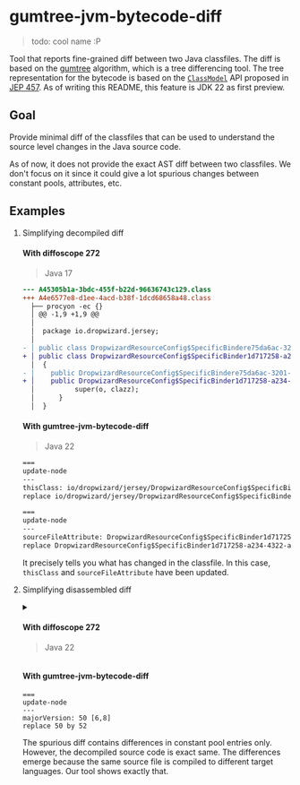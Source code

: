 # gumtree-jvm-bytecode-diff
> todo: cool name :P

Tool that reports fine-grained diff between two Java classfiles.
The diff is based on the [gumtree](https://github.com/GumTreeDiff/gumtree) 
algorithm, which is a tree differencing tool.
The tree representation for the bytecode is based on the [`ClassModel`](https://docs.oracle.com/en/java/javase/22/docs/api/java.base/java/lang/classfile/ClassModel.html)
API proposed in [JEP 457](https://openjdk.org/jeps/457).
As of writing this README, this feature is JDK 22 as first preview.

## Goal

Provide minimal diff of the classfiles that can be used to understand the 
source level changes in the Java source code.

As of now, it does not provide the exact AST diff between two classfiles. We 
don't focus on it since it could give a lot spurious changes between 
constant pools, attributes, etc.

## Examples

1. Simplifying decompiled diff
    #### With diffoscope 272
    > Java 17
    
    ```diff
    --- A45305b1a-3bdc-455f-b22d-96636743c129.class
    +++ A4e6577e8-d1ee-4acd-b38f-1dcd68658a48.class
      ├── procyon -ec {}
      │ @@ -1,9 +1,9 @@
      │  
      │  package io.dropwizard.jersey;
      │  
    - │ public class DropwizardResourceConfig$SpecificBindere75da6ac-3201-4073-bd4f-75682c761862 extends DropwizardResourceConfig$SpecificBinder
    + │ public class DropwizardResourceConfig$SpecificBinder1d717258-a234-4322-aa8f-167ac4454443 extends DropwizardResourceConfig$SpecificBinder
      │  {
    - │    public DropwizardResourceConfig$SpecificBindere75da6ac-3201-4073-bd4f-75682c761862(final Object o, final Class clazz) {
    + │    public DropwizardResourceConfig$SpecificBinder1d717258-a234-4322-aa8f-167ac4454443(final Object o, final Class clazz) {
      │          super(o, clazz);
      │      }
      │  }
    ```
    
    #### With gumtree-jvm-bytecode-diff
    > Java 22
    
    ```txt
    ===
    update-node
    ---
    thisClass: io/dropwizard/jersey/DropwizardResourceConfig$SpecificBinder1d717258-a234-4322-aa8f-167ac4454443 [0,0]
    replace io/dropwizard/jersey/DropwizardResourceConfig$SpecificBinder1d717258-a234-4322-aa8f-167ac4454443 by io/dropwizard/jersey/DropwizardResourceConfig$SpecificBindere75da6ac-3201-4073-bd4f-75682c761862
    
    ===
    update-node
    ---
    sourceFileAttribute: DropwizardResourceConfig$SpecificBinder1d717258-a234-4322-aa8f-167ac4454443.java [0,0]
    replace DropwizardResourceConfig$SpecificBinder1d717258-a234-4322-aa8f-167ac4454443.java by DropwizardResourceConfig$SpecificBindere75da6ac-3201-4073-bd4f-75682c761862.java
    ```
    
    It precisely tells you what has changed in the classfile. In this case,
    `thisClass` and `sourceFileAttribute` have been updated.

2. Simplifying disassembled diff
    
    <details>
        <summary>
            <h4> With diffoscope 272</h4>
            <blockquote>Java 22</blockquote>
        </summary>
    <pre>
    --- src/test/resources/classfileVersion/ClientMain6.class
    +++ src/test/resources/classfileVersion/ClientMain8.class
    ├── javap -verbose -constants -s -l -private {}
    │ @@ -1,339 +1,332 @@
    │ -  SHA-256 checksum 4509fdd7e1698dbbe4fa37122e86b2e1ac477a2c926eccfcba15db93fb0b6e47
    │ +  SHA-256 checksum 426d165c027ad3388b00f9ef08750cfa3802ab90c20e24f9ad5a4031e77e90df
    │    Compiled from "ClientMain.java"
    │  public class com.turn.ttorrent.cli.ClientMain
    │    minor version: 0
    │ -  major version: 50
    │ +  major version: 52
    │    flags: (0x0021) ACC_PUBLIC, ACC_SUPER
    │ -  this_class: #50                         // com/turn/ttorrent/cli/ClientMain
    │ -  super_class: #85                        // java/lang/Object
    │ +  this_class: #124                        // com/turn/ttorrent/cli/ClientMain
    │ +  super_class: #2                         // java/lang/Object
    │    interfaces: 0, fields: 2, methods: 5, attributes: 2
    │  Constant pool:
    │ -    #1 = Methodref          #85.#157      // java/lang/Object."<init>":()V
    │ -    #2 = Methodref          #158.#159     // java/net/NetworkInterface.getByName:(Ljava/lang/String;)Ljava/net/NetworkInterface;
    │ -    #3 = Methodref          #158.#160     // java/net/NetworkInterface.getInetAddresses:()Ljava/util/Enumeration;
    │ -    #4 = InterfaceMethodref #161.#162     // java/util/Enumeration.hasMoreElements:()Z
    │ -    #5 = InterfaceMethodref #161.#163     // java/util/Enumeration.nextElement:()Ljava/lang/Object;
    │ -    #6 = Class              #164          // java/net/InetAddress
    │ -    #7 = Class              #165          // java/net/Inet4Address
    │ -    #8 = Methodref          #6.#166       // java/net/InetAddress.getLocalHost:()Ljava/net/InetAddress;
    │ -    #9 = Class              #167          // java/nio/channels/UnsupportedAddressTypeException
    │ -   #10 = Methodref          #9.#157       // java/nio/channels/UnsupportedAddressTypeException."<init>":()V
    │ -   #11 = String             #168          // usage: Client [options] <torrent>
    │ -   #12 = Methodref          #169.#170     // java/io/PrintStream.println:(Ljava/lang/String;)V
    │ -   #13 = Methodref          #169.#171     // java/io/PrintStream.println:()V
    │ -   #14 = String             #172          // Available options:
    │ -   #15 = String             #173          //   -h,--help                  Show this help and exit.
    │ -   #16 = String             #174          //   -o,--output DIR            Read/write data to directory DIR.
    │ -   #17 = String             #175          //   -i,--iface IFACE           Bind to interface IFACE.
    │ -   #18 = String             #176          //   -s,--seed SECONDS          Time to seed after downloading (default: infinitely).
    │ -   #19 = String             #177          //   -d,--max-download KB/SEC   Max download rate (default: unlimited).
    │ -   #20 = String             #178          //   -u,--max-upload KB/SEC     Max upload rate (default: unlimited).
    │ -   #21 = Class              #179          // org/apache/log4j/ConsoleAppender
    │ -   #22 = Class              #180          // org/apache/log4j/PatternLayout
    │ -   #23 = String             #181          // %d [%-25t] %-5p: %m%n
    │ -   #24 = Methodref          #22.#182      // org/apache/log4j/PatternLayout."<init>":(Ljava/lang/String;)V
    │ -   #25 = Methodref          #21.#183      // org/apache/log4j/ConsoleAppender."<init>":(Lorg/apache/log4j/Layout;)V
    │ -   #26 = Methodref          #184.#185     // org/apache/log4j/BasicConfigurator.configure:(Lorg/apache/log4j/Appender;)V
    │ -   #27 = Class              #186          // jargs/gnu/CmdLineParser
    │ -   #28 = Methodref          #27.#157      // jargs/gnu/CmdLineParser."<init>":()V
    │ -   #29 = String             #132          // help
    │ -   #30 = Methodref          #27.#187      // jargs/gnu/CmdLineParser.addBooleanOption:(CLjava/lang/String;)Ljargs/gnu/CmdLineParser$Option;
    │ -   #31 = String             #136          // output
    │ -   #32 = Methodref          #27.#188      // jargs/gnu/CmdLineParser.addStringOption:(CLjava/lang/String;)Ljargs/gnu/CmdLineParser$Option;
    │ -   #33 = String             #104          // iface
    │ -   #34 = String             #189          // seed
    │ -   #35 = Methodref          #27.#190      // jargs/gnu/CmdLineParser.addIntegerOption:(CLjava/lang/String;)Ljargs/gnu/CmdLineParser$Option;
    │ -   #36 = String             #191          // max-upload
    │ -   #37 = Methodref          #27.#192      // jargs/gnu/CmdLineParser.addDoubleOption:(CLjava/lang/String;)Ljargs/gnu/CmdLineParser$Option;
    │ -   #38 = String             #193          // max-download
    │ -   #39 = Methodref          #27.#194      // jargs/gnu/CmdLineParser.parse:([Ljava/lang/String;)V
    │ -   #40 = Class              #195          // jargs/gnu/CmdLineParser$OptionException
    │ -   #41 = Fieldref           #196.#197     // java/lang/System.err:Ljava/io/PrintStream;
    │ -   #42 = Methodref          #40.#198      // jargs/gnu/CmdLineParser$OptionException.getMessage:()Ljava/lang/String;
    │ -   #43 = Methodref          #50.#199      // com/turn/ttorrent/cli/ClientMain.usage:(Ljava/io/PrintStream;)V
    │ -   #44 = Methodref          #196.#200     // java/lang/System.exit:(I)V
    │ -   #45 = Fieldref           #47.#201      // java/lang/Boolean.TRUE:Ljava/lang/Boolean;
    │ -   #46 = Methodref          #27.#202      // jargs/gnu/CmdLineParser.getOptionValue:(Ljargs/gnu/CmdLineParser$Option;)Ljava/lang/Object;
    │ -   #47 = Class              #203          // java/lang/Boolean
    │ -   #48 = Methodref          #47.#204      // java/lang/Boolean.equals:(Ljava/lang/Object;)Z
    │ -   #49 = Fieldref           #196.#205     // java/lang/System.out:Ljava/io/PrintStream;
    │ -   #50 = Class              #206          // com/turn/ttorrent/cli/ClientMain
    │ -   #51 = String             #207          // /tmp
    │ -   #52 = Methodref          #27.#208      // jargs/gnu/CmdLineParser.getOptionValue:(Ljargs/gnu/CmdLineParser$Option;Ljava/lang/Object;)Ljava/lang/Object;
    │ -   #53 = Class              #209          // java/lang/String
    │ -   #54 = Methodref          #55.#210      // java/lang/Integer.valueOf:(I)Ljava/lang/Integer;
    │ -   #55 = Class              #211          // java/lang/Integer
    │ -   #56 = Methodref          #55.#212      // java/lang/Integer.intValue:()I
    │ -   #57 = Methodref          #58.#213      // java/lang/Double.valueOf:(D)Ljava/lang/Double;
    │ -   #58 = Class              #214          // java/lang/Double
    │ -   #59 = Methodref          #58.#215      // java/lang/Double.doubleValue:()D
    │ -   #60 = Methodref          #27.#216      // jargs/gnu/CmdLineParser.getRemainingArgs:()[Ljava/lang/String;
    │ -   #61 = Class              #217          // com/turn/ttorrent/client/Client
    │ -   #62 = Methodref          #50.#218      // com/turn/ttorrent/cli/ClientMain.getIPv4Address:(Ljava/lang/String;)Ljava/net/Inet4Address;
    │ -   #63 = Class              #219          // java/io/File
    │ -   #64 = Methodref          #63.#182      // java/io/File."<init>":(Ljava/lang/String;)V
    │ -   #65 = Methodref          #220.#221     // com/turn/ttorrent/client/SharedTorrent.fromFile:(Ljava/io/File;Ljava/io/File;)Lcom/turn/ttorrent/client/SharedTorrent;
    │ -   #66 = Methodref          #61.#222      // com/turn/ttorrent/client/Client."<init>":(Ljava/net/InetAddress;Lcom/turn/ttorrent/client/SharedTorrent;)V
    │ -   #67 = Methodref          #61.#223      // com/turn/ttorrent/client/Client.setMaxDownloadRate:(D)V
    │ -   #68 = Methodref          #61.#224      // com/turn/ttorrent/client/Client.setMaxUploadRate:(D)V
    │ -   #69 = Methodref          #225.#226     // java/lang/Runtime.getRuntime:()Ljava/lang/Runtime;
    │ -   #70 = Class              #227          // java/lang/Thread
    │ -   #71 = Class              #228          // com/turn/ttorrent/client/Client$ClientShutdown
    │ -   #72 = Methodref          #71.#230      // com/turn/ttorrent/client/Client$ClientShutdown."<init>":(Lcom/turn/ttorrent/client/Client;Ljava/util/Timer;)V
    │ -   #73 = Methodref          #70.#231      // java/lang/Thread."<init>":(Ljava/lang/Runnable;)V
    │ -   #74 = Methodref          #225.#232     // java/lang/Runtime.addShutdownHook:(Ljava/lang/Thread;)V
    │ -   #75 = Methodref          #61.#233      // com/turn/ttorrent/client/Client.share:(I)V
    │ -   #76 = Fieldref           #234.#235     // com/turn/ttorrent/client/Client$ClientState.ERROR:Lcom/turn/ttorrent/client/Client$ClientState;
    │ -   #77 = Methodref          #61.#236      // com/turn/ttorrent/client/Client.getState:()Lcom/turn/ttorrent/client/Client$ClientState;
    │ -   #78 = Methodref          #234.#204     // com/turn/ttorrent/client/Client$ClientState.equals:(Ljava/lang/Object;)Z
    │ -   #79 = Class              #237          // java/lang/Exception
    │ -   #80 = Fieldref           #50.#238      // com/turn/ttorrent/cli/ClientMain.logger:Lorg/slf4j/Logger;
    │ -   #81 = String             #239          // Fatal error: {}
    │ -   #82 = Methodref          #79.#198      // java/lang/Exception.getMessage:()Ljava/lang/String;
    │ -   #83 = InterfaceMethodref #240.#241     // org/slf4j/Logger.error:(Ljava/lang/String;Ljava/lang/Object;Ljava/lang/Object;)V
    │ -   #84 = Methodref          #242.#243     // org/slf4j/LoggerFactory.getLogger:(Ljava/lang/Class;)Lorg/slf4j/Logger;
    │ -   #85 = Class              #244          // java/lang/Object
    │ -   #86 = Utf8               logger
    │ -   #87 = Utf8               Lorg/slf4j/Logger;
    │ -   #88 = Utf8               DEFAULT_OUTPUT_DIRECTORY
    │ -   #89 = Utf8               Ljava/lang/String;
    │ -   #90 = Utf8               ConstantValue
    │ -   #91 = Utf8               <init>
    │ -   #92 = Utf8               ()V
    │ -   #93 = Utf8               Code
    │ -   #94 = Utf8               LineNumberTable
    │ -   #95 = Utf8               LocalVariableTable
    │ -   #96 = Utf8               this
    │ -   #97 = Utf8               Lcom/turn/ttorrent/cli/ClientMain;
    │ -   #98 = Utf8               getIPv4Address
    │ -   #99 = Utf8               (Ljava/lang/String;)Ljava/net/Inet4Address;
    │ -  #100 = Utf8               addr
    │ -  #101 = Utf8               Ljava/net/InetAddress;
    │ -  #102 = Utf8               addresses
    │ -  #103 = Utf8               Ljava/util/Enumeration;
    │ -  #104 = Utf8               iface
    │ -  #105 = Utf8               localhost
    │ -  #106 = Utf8               LocalVariableTypeTable
    │ -  #107 = Utf8               Ljava/util/Enumeration<Ljava/net/InetAddress;>;
    │ -  #108 = Utf8               StackMapTable
    │ -  #109 = Class              #245          // java/util/Enumeration
    │ -  #110 = Class              #164          // java/net/InetAddress
    │ -  #111 = Utf8               Exceptions
    │ -  #112 = Class              #246          // java/net/SocketException
    │ -  #113 = Class              #247          // java/net/UnknownHostException
    │ -  #114 = Utf8               usage
    │ -  #115 = Utf8               (Ljava/io/PrintStream;)V
    │ -  #116 = Utf8               s
    │ -  #117 = Utf8               Ljava/io/PrintStream;
    │ -  #118 = Utf8               main
    │ -  #119 = Utf8               ([Ljava/lang/String;)V
    │ -  #120 = Utf8               oe
    │ -  #121 = Utf8               OptionException
    │ -  #122 = Utf8               InnerClasses
    │ -  #123 = Utf8               Ljargs/gnu/CmdLineParser$OptionException;
    │ -  #124 = Utf8               c
    │ -  #125 = Utf8               Lcom/turn/ttorrent/client/Client;
    │ -  #126 = Utf8               e
    │ -  #127 = Utf8               Ljava/lang/Exception;
    │ -  #128 = Utf8               args
    │ -  #129 = Utf8               [Ljava/lang/String;
    │ -  #130 = Utf8               parser
    │ -  #131 = Utf8               Ljargs/gnu/CmdLineParser;
    │ -  #132 = Utf8               help
    │ -  #133 = Class              #248          // jargs/gnu/CmdLineParser$Option
    │ -  #134 = Utf8               Option
    │ -  #135 = Utf8               Ljargs/gnu/CmdLineParser$Option;
    │ -  #136 = Utf8               output
    │ -  #137 = Utf8               seedTime
    │ -  #138 = Utf8               maxUpload
    │ -  #139 = Utf8               maxDownload
    │ -  #140 = Utf8               outputValue
    │ -  #141 = Utf8               ifaceValue
    │ -  #142 = Utf8               seedTimeValue
    │ -  #143 = Utf8               I
    │ -  #144 = Utf8               maxDownloadRate
    │ -  #145 = Utf8               D
    │ -  #146 = Utf8               maxUploadRate
    │ -  #147 = Utf8               otherArgs
    │ -  #148 = Class              #129          // "[Ljava/lang/String;"
    │ -  #149 = Class              #186          // jargs/gnu/CmdLineParser
    │ -  #150 = Class              #248          // jargs/gnu/CmdLineParser$Option
    │ -  #151 = Class              #195          // jargs/gnu/CmdLineParser$OptionException
    │ -  #152 = Class              #209          // java/lang/String
    │ -  #153 = Class              #237          // java/lang/Exception
    │ -  #154 = Utf8               <clinit>
    │ -  #155 = Utf8               SourceFile
    │ -  #156 = Utf8               ClientMain.java
    │ -  #157 = NameAndType        #91:#92       // "<init>":()V
    │ -  #158 = Class              #249          // java/net/NetworkInterface
    │ -  #159 = NameAndType        #250:#251     // getByName:(Ljava/lang/String;)Ljava/net/NetworkInterface;
    │ -  #160 = NameAndType        #252:#253     // getInetAddresses:()Ljava/util/Enumeration;
    │ -  #161 = Class              #245          // java/util/Enumeration
    │ -  #162 = NameAndType        #254:#255     // hasMoreElements:()Z
    │ -  #163 = NameAndType        #256:#257     // nextElement:()Ljava/lang/Object;
    │ -  #164 = Utf8               java/net/InetAddress
    │ -  #165 = Utf8               java/net/Inet4Address
    │ -  #166 = NameAndType        #258:#259     // getLocalHost:()Ljava/net/InetAddress;
    │ -  #167 = Utf8               java/nio/channels/UnsupportedAddressTypeException
    │ -  #168 = Utf8               usage: Client [options] <torrent>
    │ -  #169 = Class              #260          // java/io/PrintStream
    │ -  #170 = NameAndType        #261:#262     // println:(Ljava/lang/String;)V
    │ -  #171 = NameAndType        #261:#92      // println:()V
    │ -  #172 = Utf8               Available options:
    │ -  #173 = Utf8                 -h,--help                  Show this help and exit.
    │ -  #174 = Utf8                 -o,--output DIR            Read/write data to directory DIR.
    │ -  #175 = Utf8                 -i,--iface IFACE           Bind to interface IFACE.
    │ -  #176 = Utf8                 -s,--seed SECONDS          Time to seed after downloading (default: infinitely).
    │ -  #177 = Utf8                 -d,--max-download KB/SEC   Max download rate (default: unlimited).
    │ -  #178 = Utf8                 -u,--max-upload KB/SEC     Max upload rate (default: unlimited).
    │ -  #179 = Utf8               org/apache/log4j/ConsoleAppender
    │ -  #180 = Utf8               org/apache/log4j/PatternLayout
    │ -  #181 = Utf8               %d [%-25t] %-5p: %m%n
    │ -  #182 = NameAndType        #91:#262      // "<init>":(Ljava/lang/String;)V
    │ -  #183 = NameAndType        #91:#263      // "<init>":(Lorg/apache/log4j/Layout;)V
    │ -  #184 = Class              #264          // org/apache/log4j/BasicConfigurator
    │ -  #185 = NameAndType        #265:#266     // configure:(Lorg/apache/log4j/Appender;)V
    │ -  #186 = Utf8               jargs/gnu/CmdLineParser
    │ -  #187 = NameAndType        #267:#268     // addBooleanOption:(CLjava/lang/String;)Ljargs/gnu/CmdLineParser$Option;
    │ -  #188 = NameAndType        #269:#268     // addStringOption:(CLjava/lang/String;)Ljargs/gnu/CmdLineParser$Option;
    │ -  #189 = Utf8               seed
    │ -  #190 = NameAndType        #270:#268     // addIntegerOption:(CLjava/lang/String;)Ljargs/gnu/CmdLineParser$Option;
    │ -  #191 = Utf8               max-upload
    │ -  #192 = NameAndType        #271:#268     // addDoubleOption:(CLjava/lang/String;)Ljargs/gnu/CmdLineParser$Option;
    │ -  #193 = Utf8               max-download
    │ -  #194 = NameAndType        #272:#119     // parse:([Ljava/lang/String;)V
    │ -  #195 = Utf8               jargs/gnu/CmdLineParser$OptionException
    │ -  #196 = Class              #273          // java/lang/System
    │ -  #197 = NameAndType        #274:#117     // err:Ljava/io/PrintStream;
    │ -  #198 = NameAndType        #275:#276     // getMessage:()Ljava/lang/String;
    │ -  #199 = NameAndType        #114:#115     // usage:(Ljava/io/PrintStream;)V
    │ -  #200 = NameAndType        #277:#278     // exit:(I)V
    │ -  #201 = NameAndType        #279:#280     // TRUE:Ljava/lang/Boolean;
    │ -  #202 = NameAndType        #281:#282     // getOptionValue:(Ljargs/gnu/CmdLineParser$Option;)Ljava/lang/Object;
    │ -  #203 = Utf8               java/lang/Boolean
    │ -  #204 = NameAndType        #283:#284     // equals:(Ljava/lang/Object;)Z
    │ -  #205 = NameAndType        #285:#117     // out:Ljava/io/PrintStream;
    │ -  #206 = Utf8               com/turn/ttorrent/cli/ClientMain
    │ -  #207 = Utf8               /tmp
    │ -  #208 = NameAndType        #281:#286     // getOptionValue:(Ljargs/gnu/CmdLineParser$Option;Ljava/lang/Object;)Ljava/lang/Object;
    │ -  #209 = Utf8               java/lang/String
    │ -  #210 = NameAndType        #287:#288     // valueOf:(I)Ljava/lang/Integer;
    │ -  #211 = Utf8               java/lang/Integer
    │ -  #212 = NameAndType        #289:#290     // intValue:()I
    │ -  #213 = NameAndType        #287:#291     // valueOf:(D)Ljava/lang/Double;
    │ -  #214 = Utf8               java/lang/Double
    │ -  #215 = NameAndType        #292:#293     // doubleValue:()D
    │ -  #216 = NameAndType        #294:#295     // getRemainingArgs:()[Ljava/lang/String;
    │ -  #217 = Utf8               com/turn/ttorrent/client/Client
    │ -  #218 = NameAndType        #98:#99       // getIPv4Address:(Ljava/lang/String;)Ljava/net/Inet4Address;
    │ -  #219 = Utf8               java/io/File
    │ -  #220 = Class              #296          // com/turn/ttorrent/client/SharedTorrent
    │ -  #221 = NameAndType        #297:#298     // fromFile:(Ljava/io/File;Ljava/io/File;)Lcom/turn/ttorrent/client/SharedTorrent;
    │ -  #222 = NameAndType        #91:#299      // "<init>":(Ljava/net/InetAddress;Lcom/turn/ttorrent/client/SharedTorrent;)V
    │ -  #223 = NameAndType        #300:#301     // setMaxDownloadRate:(D)V
    │ -  #224 = NameAndType        #302:#301     // setMaxUploadRate:(D)V
    │ -  #225 = Class              #303          // java/lang/Runtime
    │ -  #226 = NameAndType        #304:#305     // getRuntime:()Ljava/lang/Runtime;
    │ -  #227 = Utf8               java/lang/Thread
    │ -  #228 = Utf8               com/turn/ttorrent/client/Client$ClientShutdown
    │ -  #229 = Utf8               ClientShutdown
    │ -  #230 = NameAndType        #91:#306      // "<init>":(Lcom/turn/ttorrent/client/Client;Ljava/util/Timer;)V
    │ -  #231 = NameAndType        #91:#307      // "<init>":(Ljava/lang/Runnable;)V
    │ -  #232 = NameAndType        #308:#309     // addShutdownHook:(Ljava/lang/Thread;)V
    │ -  #233 = NameAndType        #310:#278     // share:(I)V
    │ -  #234 = Class              #311          // com/turn/ttorrent/client/Client$ClientState
    │ -  #235 = NameAndType        #313:#314     // ERROR:Lcom/turn/ttorrent/client/Client$ClientState;
    │ -  #236 = NameAndType        #315:#316     // getState:()Lcom/turn/ttorrent/client/Client$ClientState;
    │ -  #237 = Utf8               java/lang/Exception
    │ -  #238 = NameAndType        #86:#87       // logger:Lorg/slf4j/Logger;
    │ -  #239 = Utf8               Fatal error: {}
    │ -  #240 = Class              #317          // org/slf4j/Logger
    │ -  #241 = NameAndType        #318:#319     // error:(Ljava/lang/String;Ljava/lang/Object;Ljava/lang/Object;)V
    │ -  #242 = Class              #320          // org/slf4j/LoggerFactory
    │ -  #243 = NameAndType        #321:#322     // getLogger:(Ljava/lang/Class;)Lorg/slf4j/Logger;
    │ -  #244 = Utf8               java/lang/Object
    │ -  #245 = Utf8               java/util/Enumeration
    │ -  #246 = Utf8               java/net/SocketException
    │ -  #247 = Utf8               java/net/UnknownHostException
    │ -  #248 = Utf8               jargs/gnu/CmdLineParser$Option
    │ -  #249 = Utf8               java/net/NetworkInterface
    │ -  #250 = Utf8               getByName
    │ -  #251 = Utf8               (Ljava/lang/String;)Ljava/net/NetworkInterface;
    │ -  #252 = Utf8               getInetAddresses
    │ -  #253 = Utf8               ()Ljava/util/Enumeration;
    │ -  #254 = Utf8               hasMoreElements
    │ -  #255 = Utf8               ()Z
    │ -  #256 = Utf8               nextElement
    │ -  #257 = Utf8               ()Ljava/lang/Object;
    │ -  #258 = Utf8               getLocalHost
    │ -  #259 = Utf8               ()Ljava/net/InetAddress;
    │ -  #260 = Utf8               java/io/PrintStream
    │ -  #261 = Utf8               println
    │ -  #262 = Utf8               (Ljava/lang/String;)V
    │ -  #263 = Utf8               (Lorg/apache/log4j/Layout;)V
    │ -  #264 = Utf8               org/apache/log4j/BasicConfigurator
    │ -  #265 = Utf8               configure
    │ -  #266 = Utf8               (Lorg/apache/log4j/Appender;)V
    │ -  #267 = Utf8               addBooleanOption
    │ -  #268 = Utf8               (CLjava/lang/String;)Ljargs/gnu/CmdLineParser$Option;
    │ -  #269 = Utf8               addStringOption
    │ -  #270 = Utf8               addIntegerOption
    │ -  #271 = Utf8               addDoubleOption
    │ -  #272 = Utf8               parse
    │ -  #273 = Utf8               java/lang/System
    │ -  #274 = Utf8               err
    │ -  #275 = Utf8               getMessage
    │ -  #276 = Utf8               ()Ljava/lang/String;
    │ -  #277 = Utf8               exit
    │ -  #278 = Utf8               (I)V
    │ -  #279 = Utf8               TRUE
    │ -  #280 = Utf8               Ljava/lang/Boolean;
    │ -  #281 = Utf8               getOptionValue
    │ -  #282 = Utf8               (Ljargs/gnu/CmdLineParser$Option;)Ljava/lang/Object;
    │ -  #283 = Utf8               equals
    │ -  #284 = Utf8               (Ljava/lang/Object;)Z
    │ -  #285 = Utf8               out
    │ -  #286 = Utf8               (Ljargs/gnu/CmdLineParser$Option;Ljava/lang/Object;)Ljava/lang/Object;
    │ -  #287 = Utf8               valueOf
    │ -  #288 = Utf8               (I)Ljava/lang/Integer;
    │ -  #289 = Utf8               intValue
    │ -  #290 = Utf8               ()I
    │ -  #291 = Utf8               (D)Ljava/lang/Double;
    │ -  #292 = Utf8               doubleValue
    │ -  #293 = Utf8               ()D
    │ -  #294 = Utf8               getRemainingArgs
    │ -  #295 = Utf8               ()[Ljava/lang/String;
    │ -  #296 = Utf8               com/turn/ttorrent/client/SharedTorrent
    │ -  #297 = Utf8               fromFile
    │ -  #298 = Utf8               (Ljava/io/File;Ljava/io/File;)Lcom/turn/ttorrent/client/SharedTorrent;
    │ -  #299 = Utf8               (Ljava/net/InetAddress;Lcom/turn/ttorrent/client/SharedTorrent;)V
    │ -  #300 = Utf8               setMaxDownloadRate
    │ -  #301 = Utf8               (D)V
    │ -  #302 = Utf8               setMaxUploadRate
    │ -  #303 = Utf8               java/lang/Runtime
    │ -  #304 = Utf8               getRuntime
    │ -  #305 = Utf8               ()Ljava/lang/Runtime;
    │ -  #306 = Utf8               (Lcom/turn/ttorrent/client/Client;Ljava/util/Timer;)V
    │ -  #307 = Utf8               (Ljava/lang/Runnable;)V
    │ -  #308 = Utf8               addShutdownHook
    │ -  #309 = Utf8               (Ljava/lang/Thread;)V
    │ -  #310 = Utf8               share
    │ -  #311 = Utf8               com/turn/ttorrent/client/Client$ClientState
    │ -  #312 = Utf8               ClientState
    │ -  #313 = Utf8               ERROR
    │ -  #314 = Utf8               Lcom/turn/ttorrent/client/Client$ClientState;
    │ -  #315 = Utf8               getState
    │ -  #316 = Utf8               ()Lcom/turn/ttorrent/client/Client$ClientState;
    │ -  #317 = Utf8               org/slf4j/Logger
    │ -  #318 = Utf8               error
    │ -  #319 = Utf8               (Ljava/lang/String;Ljava/lang/Object;Ljava/lang/Object;)V
    │ -  #320 = Utf8               org/slf4j/LoggerFactory
    │ -  #321 = Utf8               getLogger
    │ -  #322 = Utf8               (Ljava/lang/Class;)Lorg/slf4j/Logger;
    │ +    #1 = Methodref          #2.#3         // java/lang/Object."<init>":()V
    │ +    #2 = Class              #4            // java/lang/Object
    │ +    #3 = NameAndType        #5:#6         // "<init>":()V
    │ +    #4 = Utf8               java/lang/Object
    │ +    #5 = Utf8               <init>
    │ +    #6 = Utf8               ()V
    │ +    #7 = Methodref          #8.#9         // java/net/NetworkInterface.getByName:(Ljava/lang/String;)Ljava/net/NetworkInterface;
    │ +    #8 = Class              #10           // java/net/NetworkInterface
    │ +    #9 = NameAndType        #11:#12       // getByName:(Ljava/lang/String;)Ljava/net/NetworkInterface;
    │ +   #10 = Utf8               java/net/NetworkInterface
    │ +   #11 = Utf8               getByName
    │ +   #12 = Utf8               (Ljava/lang/String;)Ljava/net/NetworkInterface;
    │ +   #13 = Methodref          #8.#14        // java/net/NetworkInterface.getInetAddresses:()Ljava/util/Enumeration;
    │ +   #14 = NameAndType        #15:#16       // getInetAddresses:()Ljava/util/Enumeration;
    │ +   #15 = Utf8               getInetAddresses
    │ +   #16 = Utf8               ()Ljava/util/Enumeration;
    │ +   #17 = InterfaceMethodref #18.#19       // java/util/Enumeration.hasMoreElements:()Z
    │ +   #18 = Class              #20           // java/util/Enumeration
    │ +   #19 = NameAndType        #21:#22       // hasMoreElements:()Z
    │ +   #20 = Utf8               java/util/Enumeration
    │ +   #21 = Utf8               hasMoreElements
    │ +   #22 = Utf8               ()Z
    │ +   #23 = InterfaceMethodref #18.#24       // java/util/Enumeration.nextElement:()Ljava/lang/Object;
    │ +   #24 = NameAndType        #25:#26       // nextElement:()Ljava/lang/Object;
    │ +   #25 = Utf8               nextElement
    │ +   #26 = Utf8               ()Ljava/lang/Object;
    │ +   #27 = Class              #28           // java/net/InetAddress
    │ +   #28 = Utf8               java/net/InetAddress
    │ +   #29 = Class              #30           // java/net/Inet4Address
    │ +   #30 = Utf8               java/net/Inet4Address
    │ +   #31 = Methodref          #27.#32       // java/net/InetAddress.getLocalHost:()Ljava/net/InetAddress;
    │ +   #32 = NameAndType        #33:#34       // getLocalHost:()Ljava/net/InetAddress;
    │ +   #33 = Utf8               getLocalHost
    │ +   #34 = Utf8               ()Ljava/net/InetAddress;
    │ +   #35 = Class              #36           // java/nio/channels/UnsupportedAddressTypeException
    │ +   #36 = Utf8               java/nio/channels/UnsupportedAddressTypeException
    │ +   #37 = Methodref          #35.#3        // java/nio/channels/UnsupportedAddressTypeException."<init>":()V
    │ +   #38 = String             #39           // usage: Client [options] <torrent>
    │ +   #39 = Utf8               usage: Client [options] <torrent>
    │ +   #40 = Methodref          #41.#42       // java/io/PrintStream.println:(Ljava/lang/String;)V
    │ +   #41 = Class              #43           // java/io/PrintStream
    │ +   #42 = NameAndType        #44:#45       // println:(Ljava/lang/String;)V
    │ +   #43 = Utf8               java/io/PrintStream
    │ +   #44 = Utf8               println
    │ +   #45 = Utf8               (Ljava/lang/String;)V
    │ +   #46 = Methodref          #41.#47       // java/io/PrintStream.println:()V
    │ +   #47 = NameAndType        #44:#6        // println:()V
    │ +   #48 = String             #49           // Available options:
    │ +   #49 = Utf8               Available options:
    │ +   #50 = String             #51           //   -h,--help                  Show this help and exit.
    │ +   #51 = Utf8                 -h,--help                  Show this help and exit.
    │ +   #52 = String             #53           //   -o,--output DIR            Read/write data to directory DIR.
    │ +   #53 = Utf8                 -o,--output DIR            Read/write data to directory DIR.
    │ +   #54 = String             #55           //   -i,--iface IFACE           Bind to interface IFACE.
    │ +   #55 = Utf8                 -i,--iface IFACE           Bind to interface IFACE.
    │ +   #56 = String             #57           //   -s,--seed SECONDS          Time to seed after downloading (default: infinitely).
    │ +   #57 = Utf8                 -s,--seed SECONDS          Time to seed after downloading (default: infinitely).
    │ +   #58 = String             #59           //   -d,--max-download KB/SEC   Max download rate (default: unlimited).
    │ +   #59 = Utf8                 -d,--max-download KB/SEC   Max download rate (default: unlimited).
    │ +   #60 = String             #61           //   -u,--max-upload KB/SEC     Max upload rate (default: unlimited).
    │ +   #61 = Utf8                 -u,--max-upload KB/SEC     Max upload rate (default: unlimited).
    │ +   #62 = Class              #63           // org/apache/log4j/ConsoleAppender
    │ +   #63 = Utf8               org/apache/log4j/ConsoleAppender
    │ +   #64 = Class              #65           // org/apache/log4j/PatternLayout
    │ +   #65 = Utf8               org/apache/log4j/PatternLayout
    │ +   #66 = String             #67           // %d [%-25t] %-5p: %m%n
    │ +   #67 = Utf8               %d [%-25t] %-5p: %m%n
    │ +   #68 = Methodref          #64.#69       // org/apache/log4j/PatternLayout."<init>":(Ljava/lang/String;)V
    │ +   #69 = NameAndType        #5:#45        // "<init>":(Ljava/lang/String;)V
    │ +   #70 = Methodref          #62.#71       // org/apache/log4j/ConsoleAppender."<init>":(Lorg/apache/log4j/Layout;)V
    │ +   #71 = NameAndType        #5:#72        // "<init>":(Lorg/apache/log4j/Layout;)V
    │ +   #72 = Utf8               (Lorg/apache/log4j/Layout;)V
    │ +   #73 = Methodref          #74.#75       // org/apache/log4j/BasicConfigurator.configure:(Lorg/apache/log4j/Appender;)V
    │ +   #74 = Class              #76           // org/apache/log4j/BasicConfigurator
    │ +   #75 = NameAndType        #77:#78       // configure:(Lorg/apache/log4j/Appender;)V
    │ +   #76 = Utf8               org/apache/log4j/BasicConfigurator
    │ +   #77 = Utf8               configure
    │ +   #78 = Utf8               (Lorg/apache/log4j/Appender;)V
    │ +   #79 = Class              #80           // jargs/gnu/CmdLineParser
    │ +   #80 = Utf8               jargs/gnu/CmdLineParser
    │ +   #81 = Methodref          #79.#3        // jargs/gnu/CmdLineParser."<init>":()V
    │ +   #82 = String             #83           // help
    │ +   #83 = Utf8               help
    │ +   #84 = Methodref          #79.#85       // jargs/gnu/CmdLineParser.addBooleanOption:(CLjava/lang/String;)Ljargs/gnu/CmdLineParser$Option;
    │ +   #85 = NameAndType        #86:#87       // addBooleanOption:(CLjava/lang/String;)Ljargs/gnu/CmdLineParser$Option;
    │ +   #86 = Utf8               addBooleanOption
    │ +   #87 = Utf8               (CLjava/lang/String;)Ljargs/gnu/CmdLineParser$Option;
    │ +   #88 = String             #89           // output
    │ +   #89 = Utf8               output
    │ +   #90 = Methodref          #79.#91       // jargs/gnu/CmdLineParser.addStringOption:(CLjava/lang/String;)Ljargs/gnu/CmdLineParser$Option;
    │ +   #91 = NameAndType        #92:#87       // addStringOption:(CLjava/lang/String;)Ljargs/gnu/CmdLineParser$Option;
    │ +   #92 = Utf8               addStringOption
    │ +   #93 = String             #94           // iface
    │ +   #94 = Utf8               iface
    │ +   #95 = String             #96           // seed
    │ +   #96 = Utf8               seed
    │ +   #97 = Methodref          #79.#98       // jargs/gnu/CmdLineParser.addIntegerOption:(CLjava/lang/String;)Ljargs/gnu/CmdLineParser$Option;
    │ +   #98 = NameAndType        #99:#87       // addIntegerOption:(CLjava/lang/String;)Ljargs/gnu/CmdLineParser$Option;
    │ +   #99 = Utf8               addIntegerOption
    │ +  #100 = String             #101          // max-upload
    │ +  #101 = Utf8               max-upload
    │ +  #102 = Methodref          #79.#103      // jargs/gnu/CmdLineParser.addDoubleOption:(CLjava/lang/String;)Ljargs/gnu/CmdLineParser$Option;
    │ +  #103 = NameAndType        #104:#87      // addDoubleOption:(CLjava/lang/String;)Ljargs/gnu/CmdLineParser$Option;
    │ +  #104 = Utf8               addDoubleOption
    │ +  #105 = String             #106          // max-download
    │ +  #106 = Utf8               max-download
    │ +  #107 = Methodref          #79.#108      // jargs/gnu/CmdLineParser.parse:([Ljava/lang/String;)V
    │ +  #108 = NameAndType        #109:#110     // parse:([Ljava/lang/String;)V
    │ +  #109 = Utf8               parse
    │ +  #110 = Utf8               ([Ljava/lang/String;)V
    │ +  #111 = Class              #112          // jargs/gnu/CmdLineParser$OptionException
    │ +  #112 = Utf8               jargs/gnu/CmdLineParser$OptionException
    │ +  #113 = Fieldref           #114.#115     // java/lang/System.err:Ljava/io/PrintStream;
    │ +  #114 = Class              #116          // java/lang/System
    │ +  #115 = NameAndType        #117:#118     // err:Ljava/io/PrintStream;
    │ +  #116 = Utf8               java/lang/System
    │ +  #117 = Utf8               err
    │ +  #118 = Utf8               Ljava/io/PrintStream;
    │ +  #119 = Methodref          #111.#120     // jargs/gnu/CmdLineParser$OptionException.getMessage:()Ljava/lang/String;
    │ +  #120 = NameAndType        #121:#122     // getMessage:()Ljava/lang/String;
    │ +  #121 = Utf8               getMessage
    │ +  #122 = Utf8               ()Ljava/lang/String;
    │ +  #123 = Methodref          #124.#125     // com/turn/ttorrent/cli/ClientMain.usage:(Ljava/io/PrintStream;)V
    │ +  #124 = Class              #126          // com/turn/ttorrent/cli/ClientMain
    │ +  #125 = NameAndType        #127:#128     // usage:(Ljava/io/PrintStream;)V
    │ +  #126 = Utf8               com/turn/ttorrent/cli/ClientMain
    │ +  #127 = Utf8               usage
    │ +  #128 = Utf8               (Ljava/io/PrintStream;)V
    │ +  #129 = Methodref          #114.#130     // java/lang/System.exit:(I)V
    │ +  #130 = NameAndType        #131:#132     // exit:(I)V
    │ +  #131 = Utf8               exit
    │ +  #132 = Utf8               (I)V
    │ +  #133 = Fieldref           #134.#135     // java/lang/Boolean.TRUE:Ljava/lang/Boolean;
    │ +  #134 = Class              #136          // java/lang/Boolean
    │ +  #135 = NameAndType        #137:#138     // TRUE:Ljava/lang/Boolean;
    │ +  #136 = Utf8               java/lang/Boolean
    │ +  #137 = Utf8               TRUE
    │ +  #138 = Utf8               Ljava/lang/Boolean;
    │ +  #139 = Methodref          #79.#140      // jargs/gnu/CmdLineParser.getOptionValue:(Ljargs/gnu/CmdLineParser$Option;)Ljava/lang/Object;
    │ +  #140 = NameAndType        #141:#142     // getOptionValue:(Ljargs/gnu/CmdLineParser$Option;)Ljava/lang/Object;
    │ +  #141 = Utf8               getOptionValue
    │ +  #142 = Utf8               (Ljargs/gnu/CmdLineParser$Option;)Ljava/lang/Object;
    │ +  #143 = Methodref          #134.#144     // java/lang/Boolean.equals:(Ljava/lang/Object;)Z
    │ +  #144 = NameAndType        #145:#146     // equals:(Ljava/lang/Object;)Z
    │ +  #145 = Utf8               equals
    │ +  #146 = Utf8               (Ljava/lang/Object;)Z
    │ +  #147 = Fieldref           #114.#148     // java/lang/System.out:Ljava/io/PrintStream;
    │ +  #148 = NameAndType        #149:#118     // out:Ljava/io/PrintStream;
    │ +  #149 = Utf8               out
    │ +  #150 = String             #151          // /tmp
    │ +  #151 = Utf8               /tmp
    │ +  #152 = Methodref          #79.#153      // jargs/gnu/CmdLineParser.getOptionValue:(Ljargs/gnu/CmdLineParser$Option;Ljava/lang/Object;)Ljava/lang/Object;
    │ +  #153 = NameAndType        #141:#154     // getOptionValue:(Ljargs/gnu/CmdLineParser$Option;Ljava/lang/Object;)Ljava/lang/Object;
    │ +  #154 = Utf8               (Ljargs/gnu/CmdLineParser$Option;Ljava/lang/Object;)Ljava/lang/Object;
    │ +  #155 = Class              #156          // java/lang/String
    │ +  #156 = Utf8               java/lang/String
    │ +  #157 = Methodref          #158.#159     // java/lang/Integer.valueOf:(I)Ljava/lang/Integer;
    │ +  #158 = Class              #160          // java/lang/Integer
    │ +  #159 = NameAndType        #161:#162     // valueOf:(I)Ljava/lang/Integer;
    │ +  #160 = Utf8               java/lang/Integer
    │ +  #161 = Utf8               valueOf
    │ +  #162 = Utf8               (I)Ljava/lang/Integer;
    │ +  #163 = Methodref          #158.#164     // java/lang/Integer.intValue:()I
    │ +  #164 = NameAndType        #165:#166     // intValue:()I
    │ +  #165 = Utf8               intValue
    │ +  #166 = Utf8               ()I
    │ +  #167 = Methodref          #168.#169     // java/lang/Double.valueOf:(D)Ljava/lang/Double;
    │ +  #168 = Class              #170          // java/lang/Double
    │ +  #169 = NameAndType        #161:#171     // valueOf:(D)Ljava/lang/Double;
    │ +  #170 = Utf8               java/lang/Double
    │ +  #171 = Utf8               (D)Ljava/lang/Double;
    │ +  #172 = Methodref          #168.#173     // java/lang/Double.doubleValue:()D
    │ +  #173 = NameAndType        #174:#175     // doubleValue:()D
    │ +  #174 = Utf8               doubleValue
    │ +  #175 = Utf8               ()D
    │ +  #176 = Methodref          #79.#177      // jargs/gnu/CmdLineParser.getRemainingArgs:()[Ljava/lang/String;
    │ +  #177 = NameAndType        #178:#179     // getRemainingArgs:()[Ljava/lang/String;
    │ +  #178 = Utf8               getRemainingArgs
    │ +  #179 = Utf8               ()[Ljava/lang/String;
    │ +  #180 = Class              #181          // com/turn/ttorrent/client/Client
    │ +  #181 = Utf8               com/turn/ttorrent/client/Client
    │ +  #182 = Methodref          #124.#183     // com/turn/ttorrent/cli/ClientMain.getIPv4Address:(Ljava/lang/String;)Ljava/net/Inet4Address;
    │ +  #183 = NameAndType        #184:#185     // getIPv4Address:(Ljava/lang/String;)Ljava/net/Inet4Address;
    │ +  #184 = Utf8               getIPv4Address
    │ +  #185 = Utf8               (Ljava/lang/String;)Ljava/net/Inet4Address;
    │ +  #186 = Class              #187          // java/io/File
    │ +  #187 = Utf8               java/io/File
    │ +  #188 = Methodref          #186.#69      // java/io/File."<init>":(Ljava/lang/String;)V
    │ +  #189 = Methodref          #190.#191     // com/turn/ttorrent/client/SharedTorrent.fromFile:(Ljava/io/File;Ljava/io/File;)Lcom/turn/ttorrent/client/SharedTorrent;
    │ +  #190 = Class              #192          // com/turn/ttorrent/client/SharedTorrent
    │ +  #191 = NameAndType        #193:#194     // fromFile:(Ljava/io/File;Ljava/io/File;)Lcom/turn/ttorrent/client/SharedTorrent;
    │ +  #192 = Utf8               com/turn/ttorrent/client/SharedTorrent
    │ +  #193 = Utf8               fromFile
    │ +  #194 = Utf8               (Ljava/io/File;Ljava/io/File;)Lcom/turn/ttorrent/client/SharedTorrent;
    │ +  #195 = Methodref          #180.#196     // com/turn/ttorrent/client/Client."<init>":(Ljava/net/InetAddress;Lcom/turn/ttorrent/client/SharedTorrent;)V
    │ +  #196 = NameAndType        #5:#197       // "<init>":(Ljava/net/InetAddress;Lcom/turn/ttorrent/client/SharedTorrent;)V
    │ +  #197 = Utf8               (Ljava/net/InetAddress;Lcom/turn/ttorrent/client/SharedTorrent;)V
    │ +  #198 = Methodref          #180.#199     // com/turn/ttorrent/client/Client.setMaxDownloadRate:(D)V
    │ +  #199 = NameAndType        #200:#201     // setMaxDownloadRate:(D)V
    │ +  #200 = Utf8               setMaxDownloadRate
    │ +  #201 = Utf8               (D)V
    │ +  #202 = Methodref          #180.#203     // com/turn/ttorrent/client/Client.setMaxUploadRate:(D)V
    │ +  #203 = NameAndType        #204:#201     // setMaxUploadRate:(D)V
    │ +  #204 = Utf8               setMaxUploadRate
    │ +  #205 = Methodref          #206.#207     // java/lang/Runtime.getRuntime:()Ljava/lang/Runtime;
    │ +  #206 = Class              #208          // java/lang/Runtime
    │ +  #207 = NameAndType        #209:#210     // getRuntime:()Ljava/lang/Runtime;
    │ +  #208 = Utf8               java/lang/Runtime
    │ +  #209 = Utf8               getRuntime
    │ +  #210 = Utf8               ()Ljava/lang/Runtime;
    │ +  #211 = Class              #212          // java/lang/Thread
    │ +  #212 = Utf8               java/lang/Thread
    │ +  #213 = Class              #214          // com/turn/ttorrent/client/Client$ClientShutdown
    │ +  #214 = Utf8               com/turn/ttorrent/client/Client$ClientShutdown
    │ +  #215 = Methodref          #213.#216     // com/turn/ttorrent/client/Client$ClientShutdown."<init>":(Lcom/turn/ttorrent/client/Client;Ljava/util/Timer;)V
    │ +  #216 = NameAndType        #5:#217       // "<init>":(Lcom/turn/ttorrent/client/Client;Ljava/util/Timer;)V
    │ +  #217 = Utf8               (Lcom/turn/ttorrent/client/Client;Ljava/util/Timer;)V
    │ +  #218 = Methodref          #211.#219     // java/lang/Thread."<init>":(Ljava/lang/Runnable;)V
    │ +  #219 = NameAndType        #5:#220       // "<init>":(Ljava/lang/Runnable;)V
    │ +  #220 = Utf8               (Ljava/lang/Runnable;)V
    │ +  #221 = Methodref          #206.#222     // java/lang/Runtime.addShutdownHook:(Ljava/lang/Thread;)V
    │ +  #222 = NameAndType        #223:#224     // addShutdownHook:(Ljava/lang/Thread;)V
    │ +  #223 = Utf8               addShutdownHook
    │ +  #224 = Utf8               (Ljava/lang/Thread;)V
    │ +  #225 = Methodref          #180.#226     // com/turn/ttorrent/client/Client.share:(I)V
    │ +  #226 = NameAndType        #227:#132     // share:(I)V
    │ +  #227 = Utf8               share
    │ +  #228 = Fieldref           #229.#230     // com/turn/ttorrent/client/Client$ClientState.ERROR:Lcom/turn/ttorrent/client/Client$ClientState;
    │ +  #229 = Class              #231          // com/turn/ttorrent/client/Client$ClientState
    │ +  #230 = NameAndType        #232:#233     // ERROR:Lcom/turn/ttorrent/client/Client$ClientState;
    │ +  #231 = Utf8               com/turn/ttorrent/client/Client$ClientState
    │ +  #232 = Utf8               ERROR
    │ +  #233 = Utf8               Lcom/turn/ttorrent/client/Client$ClientState;
    │ +  #234 = Methodref          #180.#235     // com/turn/ttorrent/client/Client.getState:()Lcom/turn/ttorrent/client/Client$ClientState;
    │ +  #235 = NameAndType        #236:#237     // getState:()Lcom/turn/ttorrent/client/Client$ClientState;
    │ +  #236 = Utf8               getState
    │ +  #237 = Utf8               ()Lcom/turn/ttorrent/client/Client$ClientState;
    │ +  #238 = Methodref          #229.#144     // com/turn/ttorrent/client/Client$ClientState.equals:(Ljava/lang/Object;)Z
    │ +  #239 = Class              #240          // java/lang/Exception
    │ +  #240 = Utf8               java/lang/Exception
    │ +  #241 = Fieldref           #124.#242     // com/turn/ttorrent/cli/ClientMain.logger:Lorg/slf4j/Logger;
    │ +  #242 = NameAndType        #243:#244     // logger:Lorg/slf4j/Logger;
    │ +  #243 = Utf8               logger
    │ +  #244 = Utf8               Lorg/slf4j/Logger;
    │ +  #245 = String             #246          // Fatal error: {}
    │ +  #246 = Utf8               Fatal error: {}
    │ +  #247 = Methodref          #239.#120     // java/lang/Exception.getMessage:()Ljava/lang/String;
    │ +  #248 = InterfaceMethodref #249.#250     // org/slf4j/Logger.error:(Ljava/lang/String;Ljava/lang/Object;Ljava/lang/Object;)V
    │ +  #249 = Class              #251          // org/slf4j/Logger
    │ +  #250 = NameAndType        #252:#253     // error:(Ljava/lang/String;Ljava/lang/Object;Ljava/lang/Object;)V
    │ +  #251 = Utf8               org/slf4j/Logger
    │ +  #252 = Utf8               error
    │ +  #253 = Utf8               (Ljava/lang/String;Ljava/lang/Object;Ljava/lang/Object;)V
    │ +  #254 = Methodref          #255.#256     // org/slf4j/LoggerFactory.getLogger:(Ljava/lang/Class;)Lorg/slf4j/Logger;
    │ +  #255 = Class              #257          // org/slf4j/LoggerFactory
    │ +  #256 = NameAndType        #258:#259     // getLogger:(Ljava/lang/Class;)Lorg/slf4j/Logger;
    │ +  #257 = Utf8               org/slf4j/LoggerFactory
    │ +  #258 = Utf8               getLogger
    │ +  #259 = Utf8               (Ljava/lang/Class;)Lorg/slf4j/Logger;
    │ +  #260 = Utf8               DEFAULT_OUTPUT_DIRECTORY
    │ +  #261 = Utf8               Ljava/lang/String;
    │ +  #262 = Utf8               ConstantValue
    │ +  #263 = Utf8               Code
    │ +  #264 = Utf8               LineNumberTable
    │ +  #265 = Utf8               LocalVariableTable
    │ +  #266 = Utf8               this
    │ +  #267 = Utf8               Lcom/turn/ttorrent/cli/ClientMain;
    │ +  #268 = Utf8               addr
    │ +  #269 = Utf8               Ljava/net/InetAddress;
    │ +  #270 = Utf8               addresses
    │ +  #271 = Utf8               Ljava/util/Enumeration;
    │ +  #272 = Utf8               localhost
    │ +  #273 = Utf8               LocalVariableTypeTable
    │ +  #274 = Utf8               Ljava/util/Enumeration<Ljava/net/InetAddress;>;
    │ +  #275 = Utf8               StackMapTable
    │ +  #276 = Utf8               Exceptions
    │ +  #277 = Class              #278          // java/net/SocketException
    │ +  #278 = Utf8               java/net/SocketException
    │ +  #279 = Class              #280          // java/net/UnknownHostException
    │ +  #280 = Utf8               java/net/UnknownHostException
    │ +  #281 = Utf8               s
    │ +  #282 = Utf8               main
    │ +  #283 = Utf8               oe
    │ +  #284 = Utf8               Ljargs/gnu/CmdLineParser$OptionException;
    │ +  #285 = Utf8               c
    │ +  #286 = Utf8               Lcom/turn/ttorrent/client/Client;
    │ +  #287 = Utf8               e
    │ +  #288 = Utf8               Ljava/lang/Exception;
    │ +  #289 = Utf8               args
    │ +  #290 = Utf8               [Ljava/lang/String;
    │ +  #291 = Utf8               parser
    │ +  #292 = Utf8               Ljargs/gnu/CmdLineParser;
    │ +  #293 = Utf8               Ljargs/gnu/CmdLineParser$Option;
    │ +  #294 = Utf8               seedTime
    │ +  #295 = Utf8               maxUpload
    │ +  #296 = Utf8               maxDownload
    │ +  #297 = Utf8               outputValue
    │ +  #298 = Utf8               ifaceValue
    │ +  #299 = Utf8               seedTimeValue
    │ +  #300 = Utf8               I
    │ +  #301 = Utf8               maxDownloadRate
    │ +  #302 = Utf8               D
    │ +  #303 = Utf8               maxUploadRate
    │ +  #304 = Utf8               otherArgs
    │ +  #305 = Class              #290          // "[Ljava/lang/String;"
    │ +  #306 = Class              #307          // jargs/gnu/CmdLineParser$Option
    │ +  #307 = Utf8               jargs/gnu/CmdLineParser$Option
    │ +  #308 = Utf8               <clinit>
    │ +  #309 = Utf8               SourceFile
    │ +  #310 = Utf8               ClientMain.java
    │ +  #311 = Utf8               InnerClasses
    │ +  #312 = Utf8               Option
    │ +  #313 = Utf8               OptionException
    │ +  #314 = Utf8               ClientShutdown
    │ +  #315 = Utf8               ClientState
    │  {
    │    private static final org.slf4j.Logger logger;
    │      descriptor: Lorg/slf4j/Logger;
    │      flags: (0x001a) ACC_PRIVATE, ACC_STATIC, ACC_FINAL
    │  
    │    private static final java.lang.String DEFAULT_OUTPUT_DIRECTORY = "/tmp";
    │      descriptor: Ljava/lang/String;
    │ @@ -358,42 +351,42 @@
    │      descriptor: (Ljava/lang/String;)Ljava/net/Inet4Address;
    │      flags: (0x000a) ACC_PRIVATE, ACC_STATIC
    │      Code:
    │        stack=2, locals=3, args_size=1
    │           0: aload_0
    │           1: ifnull        46
    │           4: aload_0
    │ -         5: invokestatic  #2                  // Method java/net/NetworkInterface.getByName:(Ljava/lang/String;)Ljava/net/NetworkInterface;
    │ -         8: invokevirtual #3                  // Method java/net/NetworkInterface.getInetAddresses:()Ljava/util/Enumeration;
    │ +         5: invokestatic  #7                  // Method java/net/NetworkInterface.getByName:(Ljava/lang/String;)Ljava/net/NetworkInterface;
    │ +         8: invokevirtual #13                 // Method java/net/NetworkInterface.getInetAddresses:()Ljava/util/Enumeration;
    │          11: astore_1
    │          12: aload_1
    │ -        13: invokeinterface #4,  1            // InterfaceMethod java/util/Enumeration.hasMoreElements:()Z
    │ +        13: invokeinterface #17,  1           // InterfaceMethod java/util/Enumeration.hasMoreElements:()Z
    │          18: ifeq          46
    │          21: aload_1
    │ -        22: invokeinterface #5,  1            // InterfaceMethod java/util/Enumeration.nextElement:()Ljava/lang/Object;
    │ -        27: checkcast     #6                  // class java/net/InetAddress
    │ +        22: invokeinterface #23,  1           // InterfaceMethod java/util/Enumeration.nextElement:()Ljava/lang/Object;
    │ +        27: checkcast     #27                 // class java/net/InetAddress
    │          30: astore_2
    │          31: aload_2
    │ -        32: instanceof    #7                  // class java/net/Inet4Address
    │ +        32: instanceof    #29                 // class java/net/Inet4Address
    │          35: ifeq          43
    │          38: aload_2
    │ -        39: checkcast     #7                  // class java/net/Inet4Address
    │ +        39: checkcast     #29                 // class java/net/Inet4Address
    │          42: areturn
    │          43: goto          12
    │ -        46: invokestatic  #8                  // Method java/net/InetAddress.getLocalHost:()Ljava/net/InetAddress;
    │ +        46: invokestatic  #31                 // Method java/net/InetAddress.getLocalHost:()Ljava/net/InetAddress;
    │          49: astore_1
    │          50: aload_1
    │ -        51: instanceof    #7                  // class java/net/Inet4Address
    │ +        51: instanceof    #29                 // class java/net/Inet4Address
    │          54: ifeq          62
    │          57: aload_1
    │ -        58: checkcast     #7                  // class java/net/Inet4Address
    │ +        58: checkcast     #29                 // class java/net/Inet4Address
    │          61: areturn
    │ -        62: new           #9                  // class java/nio/channels/UnsupportedAddressTypeException
    │ +        62: new           #35                 // class java/nio/channels/UnsupportedAddressTypeException
    │          65: dup
    │ -        66: invokespecial #10                 // Method java/nio/channels/UnsupportedAddressTypeException."<init>":()V
    │ +        66: invokespecial #37                 // Method java/nio/channels/UnsupportedAddressTypeException."<init>":()V
    │          69: athrow
    │        LineNumberTable:
    │          line 74: 0
    │          line 75: 4
    │          line 76: 5
    │          line 77: 12
    │          line 78: 21
    │ @@ -428,41 +421,41 @@
    │  
    │    private static void usage(java.io.PrintStream);
    │      descriptor: (Ljava/io/PrintStream;)V
    │      flags: (0x000a) ACC_PRIVATE, ACC_STATIC
    │      Code:
    │        stack=2, locals=1, args_size=1
    │           0: aload_0
    │ -         1: ldc           #11                 // String usage: Client [options] <torrent>
    │ -         3: invokevirtual #12                 // Method java/io/PrintStream.println:(Ljava/lang/String;)V
    │ +         1: ldc           #38                 // String usage: Client [options] <torrent>
    │ +         3: invokevirtual #40                 // Method java/io/PrintStream.println:(Ljava/lang/String;)V
    │           6: aload_0
    │ -         7: invokevirtual #13                 // Method java/io/PrintStream.println:()V
    │ +         7: invokevirtual #46                 // Method java/io/PrintStream.println:()V
    │          10: aload_0
    │ -        11: ldc           #14                 // String Available options:
    │ -        13: invokevirtual #12                 // Method java/io/PrintStream.println:(Ljava/lang/String;)V
    │ +        11: ldc           #48                 // String Available options:
    │ +        13: invokevirtual #40                 // Method java/io/PrintStream.println:(Ljava/lang/String;)V
    │          16: aload_0
    │ -        17: ldc           #15                 // String   -h,--help                  Show this help and exit.
    │ -        19: invokevirtual #12                 // Method java/io/PrintStream.println:(Ljava/lang/String;)V
    │ +        17: ldc           #50                 // String   -h,--help                  Show this help and exit.
    │ +        19: invokevirtual #40                 // Method java/io/PrintStream.println:(Ljava/lang/String;)V
    │          22: aload_0
    │ -        23: ldc           #16                 // String   -o,--output DIR            Read/write data to directory DIR.
    │ -        25: invokevirtual #12                 // Method java/io/PrintStream.println:(Ljava/lang/String;)V
    │ +        23: ldc           #52                 // String   -o,--output DIR            Read/write data to directory DIR.
    │ +        25: invokevirtual #40                 // Method java/io/PrintStream.println:(Ljava/lang/String;)V
    │          28: aload_0
    │ -        29: ldc           #17                 // String   -i,--iface IFACE           Bind to interface IFACE.
    │ -        31: invokevirtual #12                 // Method java/io/PrintStream.println:(Ljava/lang/String;)V
    │ +        29: ldc           #54                 // String   -i,--iface IFACE           Bind to interface IFACE.
    │ +        31: invokevirtual #40                 // Method java/io/PrintStream.println:(Ljava/lang/String;)V
    │          34: aload_0
    │ -        35: ldc           #18                 // String   -s,--seed SECONDS          Time to seed after downloading (default: infinitely).
    │ -        37: invokevirtual #12                 // Method java/io/PrintStream.println:(Ljava/lang/String;)V
    │ +        35: ldc           #56                 // String   -s,--seed SECONDS          Time to seed after downloading (default: infinitely).
    │ +        37: invokevirtual #40                 // Method java/io/PrintStream.println:(Ljava/lang/String;)V
    │          40: aload_0
    │ -        41: ldc           #19                 // String   -d,--max-download KB/SEC   Max download rate (default: unlimited).
    │ -        43: invokevirtual #12                 // Method java/io/PrintStream.println:(Ljava/lang/String;)V
    │ +        41: ldc           #58                 // String   -d,--max-download KB/SEC   Max download rate (default: unlimited).
    │ +        43: invokevirtual #40                 // Method java/io/PrintStream.println:(Ljava/lang/String;)V
    │          46: aload_0
    │ -        47: ldc           #20                 // String   -u,--max-upload KB/SEC     Max upload rate (default: unlimited).
    │ -        49: invokevirtual #12                 // Method java/io/PrintStream.println:(Ljava/lang/String;)V
    │ +        47: ldc           #60                 // String   -u,--max-upload KB/SEC     Max upload rate (default: unlimited).
    │ +        49: invokevirtual #40                 // Method java/io/PrintStream.println:(Ljava/lang/String;)V
    │          52: aload_0
    │ -        53: invokevirtual #13                 // Method java/io/PrintStream.println:()V
    │ +        53: invokevirtual #46                 // Method java/io/PrintStream.println:()V
    │          56: return
    │        LineNumberTable:
    │          line 97: 0
    │          line 98: 6
    │          line 99: 10
    │          line 100: 16
    │          line 101: 22
    │ @@ -477,179 +470,179 @@
    │              0      57     0     s   Ljava/io/PrintStream;
    │  
    │    public static void main(java.lang.String[]);
    │      descriptor: ([Ljava/lang/String;)V
    │      flags: (0x0009) ACC_PUBLIC, ACC_STATIC
    │      Code:
    │        stack=7, locals=17, args_size=1
    │ -         0: new           #21                 // class org/apache/log4j/ConsoleAppender
    │ +         0: new           #62                 // class org/apache/log4j/ConsoleAppender
    │           3: dup
    │ -         4: new           #22                 // class org/apache/log4j/PatternLayout
    │ +         4: new           #64                 // class org/apache/log4j/PatternLayout
    │           7: dup
    │ -         8: ldc           #23                 // String %d [%-25t] %-5p: %m%n
    │ -        10: invokespecial #24                 // Method org/apache/log4j/PatternLayout."<init>":(Ljava/lang/String;)V
    │ -        13: invokespecial #25                 // Method org/apache/log4j/ConsoleAppender."<init>":(Lorg/apache/log4j/Layout;)V
    │ -        16: invokestatic  #26                 // Method org/apache/log4j/BasicConfigurator.configure:(Lorg/apache/log4j/Appender;)V
    │ -        19: new           #27                 // class jargs/gnu/CmdLineParser
    │ +         8: ldc           #66                 // String %d [%-25t] %-5p: %m%n
    │ +        10: invokespecial #68                 // Method org/apache/log4j/PatternLayout."<init>":(Ljava/lang/String;)V
    │ +        13: invokespecial #70                 // Method org/apache/log4j/ConsoleAppender."<init>":(Lorg/apache/log4j/Layout;)V
    │ +        16: invokestatic  #73                 // Method org/apache/log4j/BasicConfigurator.configure:(Lorg/apache/log4j/Appender;)V
    │ +        19: new           #79                 // class jargs/gnu/CmdLineParser
    │          22: dup
    │ -        23: invokespecial #28                 // Method jargs/gnu/CmdLineParser."<init>":()V
    │ +        23: invokespecial #81                 // Method jargs/gnu/CmdLineParser."<init>":()V
    │          26: astore_1
    │          27: aload_1
    │          28: bipush        104
    │ -        30: ldc           #29                 // String help
    │ -        32: invokevirtual #30                 // Method jargs/gnu/CmdLineParser.addBooleanOption:(CLjava/lang/String;)Ljargs/gnu/CmdLineParser$Option;
    │ +        30: ldc           #82                 // String help
    │ +        32: invokevirtual #84                 // Method jargs/gnu/CmdLineParser.addBooleanOption:(CLjava/lang/String;)Ljargs/gnu/CmdLineParser$Option;
    │          35: astore_2
    │          36: aload_1
    │          37: bipush        111
    │ -        39: ldc           #31                 // String output
    │ -        41: invokevirtual #32                 // Method jargs/gnu/CmdLineParser.addStringOption:(CLjava/lang/String;)Ljargs/gnu/CmdLineParser$Option;
    │ +        39: ldc           #88                 // String output
    │ +        41: invokevirtual #90                 // Method jargs/gnu/CmdLineParser.addStringOption:(CLjava/lang/String;)Ljargs/gnu/CmdLineParser$Option;
    │          44: astore_3
    │          45: aload_1
    │          46: bipush        105
    │ -        48: ldc           #33                 // String iface
    │ -        50: invokevirtual #32                 // Method jargs/gnu/CmdLineParser.addStringOption:(CLjava/lang/String;)Ljargs/gnu/CmdLineParser$Option;
    │ +        48: ldc           #93                 // String iface
    │ +        50: invokevirtual #90                 // Method jargs/gnu/CmdLineParser.addStringOption:(CLjava/lang/String;)Ljargs/gnu/CmdLineParser$Option;
    │          53: astore        4
    │          55: aload_1
    │          56: bipush        115
    │ -        58: ldc           #34                 // String seed
    │ -        60: invokevirtual #35                 // Method jargs/gnu/CmdLineParser.addIntegerOption:(CLjava/lang/String;)Ljargs/gnu/CmdLineParser$Option;
    │ +        58: ldc           #95                 // String seed
    │ +        60: invokevirtual #97                 // Method jargs/gnu/CmdLineParser.addIntegerOption:(CLjava/lang/String;)Ljargs/gnu/CmdLineParser$Option;
    │          63: astore        5
    │          65: aload_1
    │          66: bipush        117
    │ -        68: ldc           #36                 // String max-upload
    │ -        70: invokevirtual #37                 // Method jargs/gnu/CmdLineParser.addDoubleOption:(CLjava/lang/String;)Ljargs/gnu/CmdLineParser$Option;
    │ +        68: ldc           #100                // String max-upload
    │ +        70: invokevirtual #102                // Method jargs/gnu/CmdLineParser.addDoubleOption:(CLjava/lang/String;)Ljargs/gnu/CmdLineParser$Option;
    │          73: astore        6
    │          75: aload_1
    │          76: bipush        100
    │ -        78: ldc           #38                 // String max-download
    │ -        80: invokevirtual #37                 // Method jargs/gnu/CmdLineParser.addDoubleOption:(CLjava/lang/String;)Ljargs/gnu/CmdLineParser$Option;
    │ +        78: ldc           #105                // String max-download
    │ +        80: invokevirtual #102                // Method jargs/gnu/CmdLineParser.addDoubleOption:(CLjava/lang/String;)Ljargs/gnu/CmdLineParser$Option;
    │          83: astore        7
    │          85: aload_1
    │          86: aload_0
    │ -        87: invokevirtual #39                 // Method jargs/gnu/CmdLineParser.parse:([Ljava/lang/String;)V
    │ +        87: invokevirtual #107                // Method jargs/gnu/CmdLineParser.parse:([Ljava/lang/String;)V
    │          90: goto          116
    │          93: astore        8
    │ -        95: getstatic     #41                 // Field java/lang/System.err:Ljava/io/PrintStream;
    │ +        95: getstatic     #113                // Field java/lang/System.err:Ljava/io/PrintStream;
    │          98: aload         8
    │ -       100: invokevirtual #42                 // Method jargs/gnu/CmdLineParser$OptionException.getMessage:()Ljava/lang/String;
    │ -       103: invokevirtual #12                 // Method java/io/PrintStream.println:(Ljava/lang/String;)V
    │ -       106: getstatic     #41                 // Field java/lang/System.err:Ljava/io/PrintStream;
    │ -       109: invokestatic  #43                 // Method usage:(Ljava/io/PrintStream;)V
    │ +       100: invokevirtual #119                // Method jargs/gnu/CmdLineParser$OptionException.getMessage:()Ljava/lang/String;
    │ +       103: invokevirtual #40                 // Method java/io/PrintStream.println:(Ljava/lang/String;)V
    │ +       106: getstatic     #113                // Field java/lang/System.err:Ljava/io/PrintStream;
    │ +       109: invokestatic  #123                // Method usage:(Ljava/io/PrintStream;)V
    │         112: iconst_1
    │ -       113: invokestatic  #44                 // Method java/lang/System.exit:(I)V
    │ -       116: getstatic     #45                 // Field java/lang/Boolean.TRUE:Ljava/lang/Boolean;
    │ +       113: invokestatic  #129                // Method java/lang/System.exit:(I)V
    │ +       116: getstatic     #133                // Field java/lang/Boolean.TRUE:Ljava/lang/Boolean;
    │         119: aload_1
    │         120: aload_2
    │ -       121: invokevirtual #46                 // Method jargs/gnu/CmdLineParser.getOptionValue:(Ljargs/gnu/CmdLineParser$Option;)Ljava/lang/Object;
    │ -       124: checkcast     #47                 // class java/lang/Boolean
    │ -       127: invokevirtual #48                 // Method java/lang/Boolean.equals:(Ljava/lang/Object;)Z
    │ +       121: invokevirtual #139                // Method jargs/gnu/CmdLineParser.getOptionValue:(Ljargs/gnu/CmdLineParser$Option;)Ljava/lang/Object;
    │ +       124: checkcast     #134                // class java/lang/Boolean
    │ +       127: invokevirtual #143                // Method java/lang/Boolean.equals:(Ljava/lang/Object;)Z
    │         130: ifeq          143
    │ -       133: getstatic     #49                 // Field java/lang/System.out:Ljava/io/PrintStream;
    │ -       136: invokestatic  #43                 // Method usage:(Ljava/io/PrintStream;)V
    │ +       133: getstatic     #147                // Field java/lang/System.out:Ljava/io/PrintStream;
    │ +       136: invokestatic  #123                // Method usage:(Ljava/io/PrintStream;)V
    │         139: iconst_0
    │ -       140: invokestatic  #44                 // Method java/lang/System.exit:(I)V
    │ +       140: invokestatic  #129                // Method java/lang/System.exit:(I)V
    │         143: aload_1
    │         144: aload_3
    │ -       145: ldc           #51                 // String /tmp
    │ -       147: invokevirtual #52                 // Method jargs/gnu/CmdLineParser.getOptionValue:(Ljargs/gnu/CmdLineParser$Option;Ljava/lang/Object;)Ljava/lang/Object;
    │ -       150: checkcast     #53                 // class java/lang/String
    │ +       145: ldc           #150                // String /tmp
    │ +       147: invokevirtual #152                // Method jargs/gnu/CmdLineParser.getOptionValue:(Ljargs/gnu/CmdLineParser$Option;Ljava/lang/Object;)Ljava/lang/Object;
    │ +       150: checkcast     #155                // class java/lang/String
    │         153: astore        8
    │         155: aload_1
    │         156: aload         4
    │ -       158: invokevirtual #46                 // Method jargs/gnu/CmdLineParser.getOptionValue:(Ljargs/gnu/CmdLineParser$Option;)Ljava/lang/Object;
    │ -       161: checkcast     #53                 // class java/lang/String
    │ +       158: invokevirtual #139                // Method jargs/gnu/CmdLineParser.getOptionValue:(Ljargs/gnu/CmdLineParser$Option;)Ljava/lang/Object;
    │ +       161: checkcast     #155                // class java/lang/String
    │         164: astore        9
    │         166: aload_1
    │         167: aload         5
    │         169: iconst_m1
    │ -       170: invokestatic  #54                 // Method java/lang/Integer.valueOf:(I)Ljava/lang/Integer;
    │ -       173: invokevirtual #52                 // Method jargs/gnu/CmdLineParser.getOptionValue:(Ljargs/gnu/CmdLineParser$Option;Ljava/lang/Object;)Ljava/lang/Object;
    │ -       176: checkcast     #55                 // class java/lang/Integer
    │ -       179: invokevirtual #56                 // Method java/lang/Integer.intValue:()I
    │ +       170: invokestatic  #157                // Method java/lang/Integer.valueOf:(I)Ljava/lang/Integer;
    │ +       173: invokevirtual #152                // Method jargs/gnu/CmdLineParser.getOptionValue:(Ljargs/gnu/CmdLineParser$Option;Ljava/lang/Object;)Ljava/lang/Object;
    │ +       176: checkcast     #158                // class java/lang/Integer
    │ +       179: invokevirtual #163                // Method java/lang/Integer.intValue:()I
    │         182: istore        10
    │         184: aload_1
    │         185: aload         7
    │         187: dconst_0
    │ -       188: invokestatic  #57                 // Method java/lang/Double.valueOf:(D)Ljava/lang/Double;
    │ -       191: invokevirtual #52                 // Method jargs/gnu/CmdLineParser.getOptionValue:(Ljargs/gnu/CmdLineParser$Option;Ljava/lang/Object;)Ljava/lang/Object;
    │ -       194: checkcast     #58                 // class java/lang/Double
    │ -       197: invokevirtual #59                 // Method java/lang/Double.doubleValue:()D
    │ +       188: invokestatic  #167                // Method java/lang/Double.valueOf:(D)Ljava/lang/Double;
    │ +       191: invokevirtual #152                // Method jargs/gnu/CmdLineParser.getOptionValue:(Ljargs/gnu/CmdLineParser$Option;Ljava/lang/Object;)Ljava/lang/Object;
    │ +       194: checkcast     #168                // class java/lang/Double
    │ +       197: invokevirtual #172                // Method java/lang/Double.doubleValue:()D
    │         200: dstore        11
    │         202: aload_1
    │         203: aload         6
    │         205: dconst_0
    │ -       206: invokestatic  #57                 // Method java/lang/Double.valueOf:(D)Ljava/lang/Double;
    │ -       209: invokevirtual #52                 // Method jargs/gnu/CmdLineParser.getOptionValue:(Ljargs/gnu/CmdLineParser$Option;Ljava/lang/Object;)Ljava/lang/Object;
    │ -       212: checkcast     #58                 // class java/lang/Double
    │ -       215: invokevirtual #59                 // Method java/lang/Double.doubleValue:()D
    │ +       206: invokestatic  #167                // Method java/lang/Double.valueOf:(D)Ljava/lang/Double;
    │ +       209: invokevirtual #152                // Method jargs/gnu/CmdLineParser.getOptionValue:(Ljargs/gnu/CmdLineParser$Option;Ljava/lang/Object;)Ljava/lang/Object;
    │ +       212: checkcast     #168                // class java/lang/Double
    │ +       215: invokevirtual #172                // Method java/lang/Double.doubleValue:()D
    │         218: dstore        13
    │         220: aload_1
    │ -       221: invokevirtual #60                 // Method jargs/gnu/CmdLineParser.getRemainingArgs:()[Ljava/lang/String;
    │ +       221: invokevirtual #176                // Method jargs/gnu/CmdLineParser.getRemainingArgs:()[Ljava/lang/String;
    │         224: astore        15
    │         226: aload         15
    │         228: arraylength
    │         229: iconst_1
    │         230: if_icmpeq     243
    │ -       233: getstatic     #41                 // Field java/lang/System.err:Ljava/io/PrintStream;
    │ -       236: invokestatic  #43                 // Method usage:(Ljava/io/PrintStream;)V
    │ +       233: getstatic     #113                // Field java/lang/System.err:Ljava/io/PrintStream;
    │ +       236: invokestatic  #123                // Method usage:(Ljava/io/PrintStream;)V
    │         239: iconst_1
    │ -       240: invokestatic  #44                 // Method java/lang/System.exit:(I)V
    │ -       243: new           #61                 // class com/turn/ttorrent/client/Client
    │ +       240: invokestatic  #129                // Method java/lang/System.exit:(I)V
    │ +       243: new           #180                // class com/turn/ttorrent/client/Client
    │         246: dup
    │         247: aload         9
    │ -       249: invokestatic  #62                 // Method getIPv4Address:(Ljava/lang/String;)Ljava/net/Inet4Address;
    │ -       252: new           #63                 // class java/io/File
    │ +       249: invokestatic  #182                // Method getIPv4Address:(Ljava/lang/String;)Ljava/net/Inet4Address;
    │ +       252: new           #186                // class java/io/File
    │         255: dup
    │         256: aload         15
    │         258: iconst_0
    │         259: aaload
    │ -       260: invokespecial #64                 // Method java/io/File."<init>":(Ljava/lang/String;)V
    │ -       263: new           #63                 // class java/io/File
    │ +       260: invokespecial #188                // Method java/io/File."<init>":(Ljava/lang/String;)V
    │ +       263: new           #186                // class java/io/File
    │         266: dup
    │         267: aload         8
    │ -       269: invokespecial #64                 // Method java/io/File."<init>":(Ljava/lang/String;)V
    │ -       272: invokestatic  #65                 // Method com/turn/ttorrent/client/SharedTorrent.fromFile:(Ljava/io/File;Ljava/io/File;)Lcom/turn/ttorrent/client/SharedTorrent;
    │ -       275: invokespecial #66                 // Method com/turn/ttorrent/client/Client."<init>":(Ljava/net/InetAddress;Lcom/turn/ttorrent/client/SharedTorrent;)V
    │ +       269: invokespecial #188                // Method java/io/File."<init>":(Ljava/lang/String;)V
    │ +       272: invokestatic  #189                // Method com/turn/ttorrent/client/SharedTorrent.fromFile:(Ljava/io/File;Ljava/io/File;)Lcom/turn/ttorrent/client/SharedTorrent;
    │ +       275: invokespecial #195                // Method com/turn/ttorrent/client/Client."<init>":(Ljava/net/InetAddress;Lcom/turn/ttorrent/client/SharedTorrent;)V
    │         278: astore        16
    │         280: aload         16
    │         282: dload         11
    │ -       284: invokevirtual #67                 // Method com/turn/ttorrent/client/Client.setMaxDownloadRate:(D)V
    │ +       284: invokevirtual #198                // Method com/turn/ttorrent/client/Client.setMaxDownloadRate:(D)V
    │         287: aload         16
    │         289: dload         13
    │ -       291: invokevirtual #68                 // Method com/turn/ttorrent/client/Client.setMaxUploadRate:(D)V
    │ -       294: invokestatic  #69                 // Method java/lang/Runtime.getRuntime:()Ljava/lang/Runtime;
    │ -       297: new           #70                 // class java/lang/Thread
    │ +       291: invokevirtual #202                // Method com/turn/ttorrent/client/Client.setMaxUploadRate:(D)V
    │ +       294: invokestatic  #205                // Method java/lang/Runtime.getRuntime:()Ljava/lang/Runtime;
    │ +       297: new           #211                // class java/lang/Thread
    │         300: dup
    │ -       301: new           #71                 // class com/turn/ttorrent/client/Client$ClientShutdown
    │ +       301: new           #213                // class com/turn/ttorrent/client/Client$ClientShutdown
    │         304: dup
    │         305: aload         16
    │         307: aconst_null
    │ -       308: invokespecial #72                 // Method com/turn/ttorrent/client/Client$ClientShutdown."<init>":(Lcom/turn/ttorrent/client/Client;Ljava/util/Timer;)V
    │ -       311: invokespecial #73                 // Method java/lang/Thread."<init>":(Ljava/lang/Runnable;)V
    │ -       314: invokevirtual #74                 // Method java/lang/Runtime.addShutdownHook:(Ljava/lang/Thread;)V
    │ +       308: invokespecial #215                // Method com/turn/ttorrent/client/Client$ClientShutdown."<init>":(Lcom/turn/ttorrent/client/Client;Ljava/util/Timer;)V
    │ +       311: invokespecial #218                // Method java/lang/Thread."<init>":(Ljava/lang/Runnable;)V
    │ +       314: invokevirtual #221                // Method java/lang/Runtime.addShutdownHook:(Ljava/lang/Thread;)V
    │         317: aload         16
    │         319: iload         10
    │ -       321: invokevirtual #75                 // Method com/turn/ttorrent/client/Client.share:(I)V
    │ -       324: getstatic     #76                 // Field com/turn/ttorrent/client/Client$ClientState.ERROR:Lcom/turn/ttorrent/client/Client$ClientState;
    │ +       321: invokevirtual #225                // Method com/turn/ttorrent/client/Client.share:(I)V
    │ +       324: getstatic     #228                // Field com/turn/ttorrent/client/Client$ClientState.ERROR:Lcom/turn/ttorrent/client/Client$ClientState;
    │         327: aload         16
    │ -       329: invokevirtual #77                 // Method com/turn/ttorrent/client/Client.getState:()Lcom/turn/ttorrent/client/Client$ClientState;
    │ -       332: invokevirtual #78                 // Method com/turn/ttorrent/client/Client$ClientState.equals:(Ljava/lang/Object;)Z
    │ +       329: invokevirtual #234                // Method com/turn/ttorrent/client/Client.getState:()Lcom/turn/ttorrent/client/Client$ClientState;
    │ +       332: invokevirtual #238                // Method com/turn/ttorrent/client/Client$ClientState.equals:(Ljava/lang/Object;)Z
    │         335: ifeq          342
    │         338: iconst_1
    │ -       339: invokestatic  #44                 // Method java/lang/System.exit:(I)V
    │ +       339: invokestatic  #129                // Method java/lang/System.exit:(I)V
    │         342: goto          368
    │         345: astore        16
    │ -       347: getstatic     #80                 // Field logger:Lorg/slf4j/Logger;
    │ -       350: ldc           #81                 // String Fatal error: {}
    │ +       347: getstatic     #241                // Field logger:Lorg/slf4j/Logger;
    │ +       350: ldc           #245                // String Fatal error: {}
    │         352: aload         16
    │ -       354: invokevirtual #82                 // Method java/lang/Exception.getMessage:()Ljava/lang/String;
    │ +       354: invokevirtual #247                // Method java/lang/Exception.getMessage:()Ljava/lang/String;
    │         357: aload         16
    │ -       359: invokeinterface #83,  4           // InterfaceMethod org/slf4j/Logger.error:(Ljava/lang/String;Ljava/lang/Object;Ljava/lang/Object;)V
    │ +       359: invokeinterface #248,  4          // InterfaceMethod org/slf4j/Logger.error:(Ljava/lang/String;Ljava/lang/Object;Ljava/lang/Object;)V
    │         364: iconst_2
    │ -       365: invokestatic  #44                 // Method java/lang/System.exit:(I)V
    │ +       365: invokestatic  #129                // Method java/lang/System.exit:(I)V
    │         368: return
    │        Exception table:
    │           from    to  target type
    │              85    90    93   Class jargs/gnu/CmdLineParser$OptionException
    │             243   342   345   Class java/lang/Exception
    │        LineNumberTable:
    │          line 113: 0
    │ @@ -729,22 +722,22 @@
    │          frame_type = 22 /* same */
    │  
    │    static {};
    │      descriptor: ()V
    │      flags: (0x0008) ACC_STATIC
    │      Code:
    │        stack=1, locals=0, args_size=0
    │ -         0: ldc           #50                 // class com/turn/ttorrent/cli/ClientMain
    │ -         2: invokestatic  #84                 // Method org/slf4j/LoggerFactory.getLogger:(Ljava/lang/Class;)Lorg/slf4j/Logger;
    │ -         5: putstatic     #80                 // Field logger:Lorg/slf4j/Logger;
    │ +         0: ldc           #124                // class com/turn/ttorrent/cli/ClientMain
    │ +         2: invokestatic  #254                // Method org/slf4j/LoggerFactory.getLogger:(Ljava/lang/Class;)Lorg/slf4j/Logger;
    │ +         5: putstatic     #241                // Field logger:Lorg/slf4j/Logger;
    │           8: return
    │        LineNumberTable:
    │          line 43: 0
    │          line 44: 2
    │          line 43: 8
    │  }
    │  SourceFile: "ClientMain.java"
    │  InnerClasses:
    │ -  public static abstract #121= #40 of #27; // OptionException=class jargs/gnu/CmdLineParser$OptionException of class jargs/gnu/CmdLineParser
    │ -  public static abstract #134= #133 of #27; // Option=class jargs/gnu/CmdLineParser$Option of class jargs/gnu/CmdLineParser
    │ -  public static #229= #71 of #61;         // ClientShutdown=class com/turn/ttorrent/client/Client$ClientShutdown of class com/turn/ttorrent/client/Client
    │ -  public static final #312= #234 of #61;  // ClientState=class com/turn/ttorrent/client/Client$ClientState of class com/turn/ttorrent/client/Client
    │ +  public static abstract #312= #306 of #79; // Option=class jargs/gnu/CmdLineParser$Option of class jargs/gnu/CmdLineParser
    │ +  public static abstract #313= #111 of #79; // OptionException=class jargs/gnu/CmdLineParser$OptionException of class jargs/gnu/CmdLineParser
    │ +  public static #314= #213 of #180;       // ClientShutdown=class com/turn/ttorrent/client/Client$ClientShutdown of class com/turn/ttorrent/client/Client
    │ +  public static final #315= #229 of #180; // ClientState=class com/turn/ttorrent/client/Client$ClientState of class com/turn/ttorrent/client/Client

    </pre>
    </details>

   <h4> With gumtree-jvm-bytecode-diff</h4>

    ```
    ===
    update-node
    ---
    majorVersion: 50 [6,8]
    replace 50 by 52 
    ``` 

    The spurious diff contains differences in constant pool entries only.
    However, the decompiled source code is exact same.
    The differences emerge because the same source file is compiled to different target languages.
    Our tool shows exactly that.
